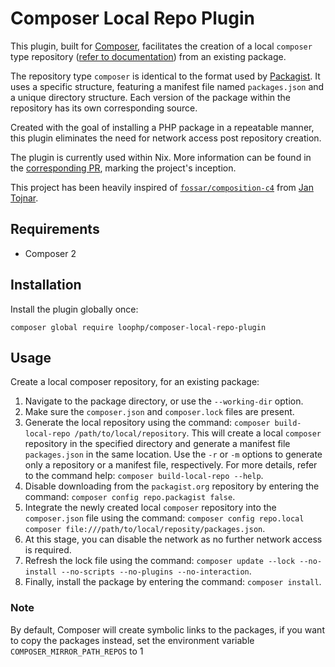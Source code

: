 # Composer Local Repo Plugin

This plugin, built for [Composer][composer website], facilitates the creation of
a local `composer` type repository ([refer to
documentation][composer repository]) from an existing package.

The repository type `composer` is identical to the format used by
[Packagist][composer website]. It uses a specific structure, featuring a
manifest file named `packages.json` and a unique directory structure. Each
version of the package within the repository has its own corresponding source.

Created with the goal of installing a PHP package in a repeatable manner, this
plugin eliminates the need for network access post repository creation.

The plugin is currently used within Nix. More information can be found in the
[corresponding PR][php builder pr], marking the project's inception.

This project has been heavily inspired of
[`fossar/composition-c4`][fossar/composition-c4] from [Jan Tojnar][Jan Tojnar].

## Requirements

- Composer 2

## Installation

Install the plugin globally once:

```
composer global require loophp/composer-local-repo-plugin
```

## Usage

Create a local composer repository, for an existing package:

1. Navigate to the package directory, or use the `--working-dir` option.
2. Make sure the `composer.json` and `composer.lock` files are present.
3. Generate the local repository using the command:
   `composer build-local-repo /path/to/local/repository`. This will create a
   local `composer` repository in the specified directory and generate a
   manifest file `packages.json` in the same location. Use the `-r` or `-m`
   options to generate only a repository or a manifest file, respectively. For
   more details, refer to the command help: `composer build-local-repo --help`.
4. Disable downloading from the `packagist.org` repository by entering the
   command: `composer config repo.packagist false`.
5. Integrate the newly created local `composer` repository into the
   `composer.json` file using the command:
   `composer config repo.local composer file:///path/to/local/reposity/packages.json`.
6. At this stage, you can disable the network as no further network access is
   required.
7. Refresh the lock file using the command:
   `composer update --lock --no-install --no-scripts --no-plugins --no-interaction`.
8. Finally, install the package by entering the command: `composer install`.

### Note

By default, Composer will create symbolic links to the packages, if you want to
copy the packages instead, set the environment variable
`COMPOSER_MIRROR_PATH_REPOS` to 1

[composer website]: https://getcomposer.org/
[fossar/composition-c4]: https://github.com/fossar/composition-c4/
[Jan Tojnar]: https://github.com/jtojnar
[composer repository]: https://getcomposer.org/doc/05-repositories.md#composer
[php builder pr]: https://github.com/NixOS/nixpkgs/pull/225401

